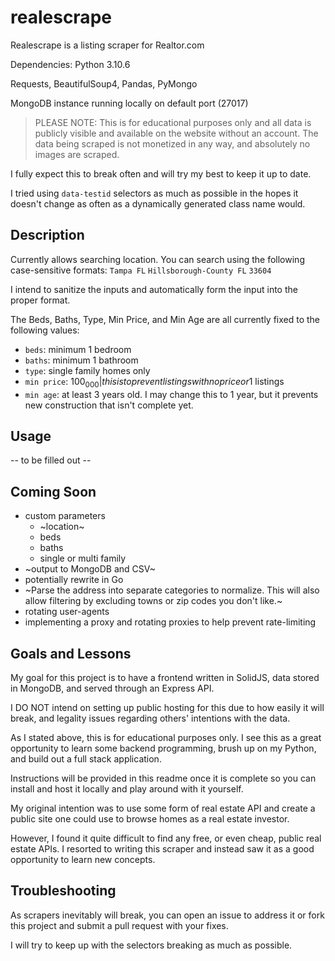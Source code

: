 # realescrape

Realescrape is a listing scraper for Realtor.com

Dependencies:
Python 3.10.6

Requests, BeautifulSoup4, Pandas, PyMongo

MongoDB instance running locally on default port (27017)

> PLEASE NOTE: This is for educational purposes only and all data is publicly visible and available on the website without an account. The data being scraped is not monetized in any way, and absolutely no images are scraped.

I fully expect this to break often and will try my best to keep it up to date.

I tried using `data-testid` selectors as much as possible in the hopes it doesn't
change as often as a dynamically generated class name would.

## Description

Currently allows searching location. You can search using the following case-sensitive formats:
`Tampa FL`
`Hillsborough-County FL`
`33604`

I intend to sanitize the inputs and automatically form the input into the proper format.

The Beds, Baths, Type, Min Price, and Min Age are all currently fixed to the following values:

- `beds`: minimum 1 bedroom
- `baths`: minimum 1 bathroom
- `type`: single family homes only
- `min price`: $100_000 | this is to prevent listings with no price or 1$ listings
- `min age`: at least 3 years old. I may change this to 1 year, but it
prevents new construction that isn't complete yet.

## Usage

-- to be filled out --

## Coming Soon

- custom parameters
    - ~location~
    - beds
    - baths
    - single or multi family
- ~output to MongoDB and CSV~
- potentially rewrite in Go
- ~Parse the address into separate categories to normalize. This will also
  allow filtering by excluding towns or zip codes you don't like.~
- rotating user-agents
- implementing a proxy and rotating proxies to help prevent rate-limiting

## Goals and Lessons

My goal for this project is to have a frontend written in SolidJS, data
stored in MongoDB, and served through an Express API.

I DO NOT intend on setting up public hosting for this due to how easily it will break,
and legality issues regarding others' intentions with the data.

As I stated above, this is for educational purposes only. I see this as a
great opportunity to learn some backend programming, brush up on my Python,
and build out a full stack application.

Instructions will be provided in this readme once it is complete so you can
install and host it locally and play around with it yourself.

My original intention was to use some form of real estate API and create a
public site one could use to browse homes as a real estate investor.

However, I found it quite difficult to find any free, or even cheap, public
real estate APIs. I resorted to writing this scraper and instead saw it as a
good opportunity to learn new concepts.

## Troubleshooting

As scrapers inevitably will break, you can open an issue to address
it or fork this project and submit a pull request with your fixes.

I will try to keep up with the selectors breaking as much as possible.
